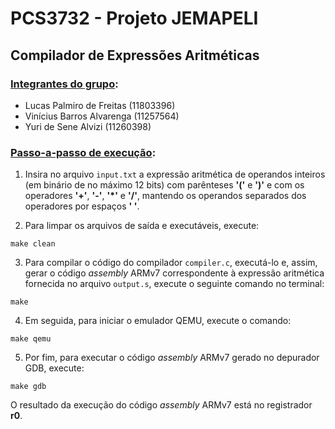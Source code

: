 # **PCS3732 - Projeto JEMAPELI**

## **Compilador de Expressões Aritméticas**

### <u>Integrantes do grupo</u>:

- Lucas Palmiro de Freitas (11803396)
- Vinícius Barros Alvarenga (11257564)
- Yuri de Sene Alvizi (11260398)

### <u>Passo-a-passo de execução</u>:

1. Insira no arquivo `input.txt` a expressão aritmética de operandos inteiros (em binário de no máximo 12 bits) com parênteses **'('** e **')'** e com os operadores **'+'**, **'-'**, **'\*'** e **'/'**, mantendo os operandos separados dos operadores por espaços **' '**.

2. Para limpar os arquivos de saída e executáveis, execute:

```
make clean
```

3. Para compilar o código do compilador `compiler.c`, executá-lo e, assim, gerar o código _assembly_ ARMv7 correspondente à expressão aritmética fornecida no arquivo `output.s`, execute o seguinte comando no terminal:

```
make
```

4. Em seguida, para iniciar o emulador QEMU, execute o comando:

```
make qemu
```

5. Por fim, para executar o código _assembly_ ARMv7 gerado no depurador GDB, execute:

```
make gdb
```

O resultado da execução do código _assembly_ ARMv7 está no registrador **r0**.
